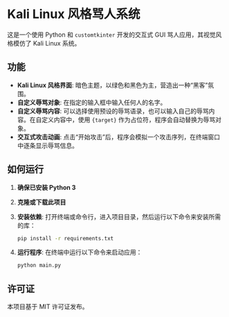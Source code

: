 # Kali Linux 风格骂人系统

这是一个使用 Python 和 `customtkinter` 开发的交互式 GUI 骂人应用，其视觉风格模仿了 Kali Linux 系统。

## 功能

- **Kali Linux 风格界面**: 暗色主题，以绿色和黑色为主，营造出一种“黑客”氛围。
- **自定义辱骂对象**: 在指定的输入框中输入任何人的名字。
- **自定义辱骂内容**: 可以选择使用预设的辱骂语录，也可以输入自己的辱骂内容。在自定义内容中，使用 `{target}` 作为占位符，程序会自动替换为辱骂对象。
- **交互式攻击动画**: 点击“开始攻击”后，程序会模拟一个攻击序列，在终端窗口中逐条显示辱骂信息。

## 如何运行

1.  **确保已安装 Python 3**

2.  **克隆或下载此项目**

3.  **安装依赖**: 
    打开终端或命令行，进入项目目录，然后运行以下命令来安装所需的库：
    ```bash
    pip install -r requirements.txt
    ```

4.  **运行程序**:
    在终端中运行以下命令来启动应用：
    ```bash
    python main.py
    ```

## 许可证
本项目基于 MIT 许可证发布。
